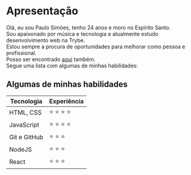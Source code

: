 # Apresentação

Olá, eu sou Paulo Simões, tenho 24 anos e moro no Espírito Santo. <br/>
Sou apaixonado por música e tecnologia e atualmente estudo desenvolvimento web na Trybe. <br/>
Estou sempre a procura de oportunidades para melhorar como pessoa e profissional. <br/>
Posso ser encontrado [aqui](https://www.linkedin.com/in/paulohbsimoes/) também. <br/>
Segue uma lista com algumas de minhas habilidades:

## Algumas de minhas habilidades

| Tecnologia | Experiência |
| - | - |
| HTML, CSS | :star: :star: :star: :star: | 
| JavaScript | :star: :star: :star: :star: |
| Git e GitHub | :star: :star: :star: |
| NodeJS | :star: :star: :star: |
| React | :star: :star: :star: |
